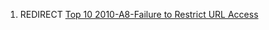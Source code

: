 1.  REDIRECT [Top 10 2010-A8-Failure to Restrict URL
    Access](Top_10_2010-A8-Failure_to_Restrict_URL_Access "wikilink")